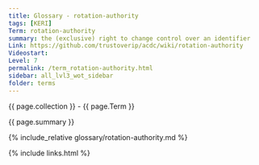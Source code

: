 ```yaml
---
title: Glossary - rotation-authority
tags: [KERI]
Term: rotation-authority
summary: the (exclusive) right to change control over an identifier
Link: https://github.com/trustoverip/acdc/wiki/rotation-authority
Videostart: 
Level: 7
permalink: /term_rotation-authority.html
sidebar: all_lvl3_wot_sidebar
folder: terms
---
```


{{ page.collection }} - {{ page.Term }}

   {{ page.summary }}

{% include_relative glossary/rotation-authority.md %}

 {% include links.html %} 
